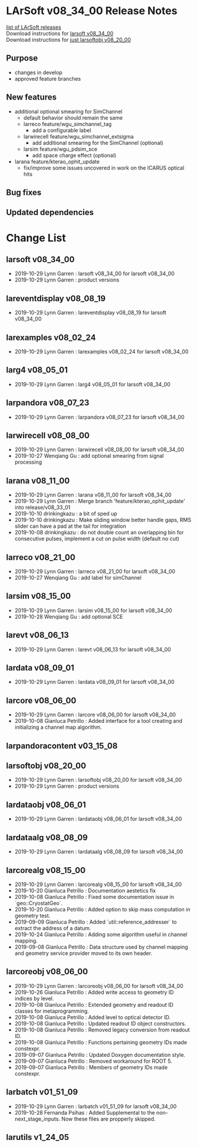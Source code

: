 # LArSoft v08_34_00 Release Notes



[list of LArSoft releases](LArSoft_release_list)  
Download instructions for [larsoft v08_34_00](https://scisoft.fnal.gov/scisoft/bundles/larsoft/v08_34_00/larsoft-v08_34_00.html)  
Download instructions for [just larsoftobj v08_20_00](https://scisoft.fnal.gov/scisoft/bundles/larsoftobj/v08_20_00/larsoftobj-v08_20_00.html)

## Purpose

-   changes in develop
-   approved feature branches

## New features

-   additional optional smearing for SimChannel
    -   default behavior should remain the same
    -   larreco feature/wgu_simchannel_tag
        -   add a configurable label
    -   larwirecell feature/wgu_simchannel_extsigma
        -   add additional smearing for the SimChannel (optional)
    -   larsim feature/wgu_pdsim_sce
        -   add space charge effect (optional)
-   larana feature/kterao_ophit_update
    -   fix/improve some issues uncovered in work on the ICARUS optical hits

## Bug fixes

## Updated dependencies

# Change List

## larsoft v08_34_00

-   2019-10-29 Lynn Garren : larsoft v08_34_00 for larsoft v08_34_00
-   2019-10-29 Lynn Garren : product versions

## lareventdisplay v08_08_19

-   2019-10-29 Lynn Garren : lareventdisplay v08_08_19 for larsoft v08_34_00

## larexamples v08_02_24

-   2019-10-29 Lynn Garren : larexamples v08_02_24 for larsoft v08_34_00

## larg4 v08_05_01

-   2019-10-29 Lynn Garren : larg4 v08_05_01 for larsoft v08_34_00

## larpandora v08_07_23

-   2019-10-29 Lynn Garren : larpandora v08_07_23 for larsoft v08_34_00

## larwirecell v08_08_00

-   2019-10-29 Lynn Garren : larwirecell v08_08_00 for larsoft v08_34_00
-   2019-10-27 Wenqiang Gu : add optional smearing from signal processing

## larana v08_11_00

-   2019-10-29 Lynn Garren : larana v08_11_00 for larsoft v08_34_00
-   2019-10-29 Lynn Garren : Merge branch 'feature/kterao_ophit_update' into release/v08_33_01
-   2019-10-10 drinkingkazu : a bit of sped up
-   2019-10-10 drinkingkazu : Make sliding window better handle gaps, RMS slider can have a pad at the tail for integration
-   2019-10-08 drinkingkazu : do not double count an overlapping bin for consecutive pulses, implement a cut on pulse width (default no cut)

## larreco v08_21_00

-   2019-10-29 Lynn Garren : larreco v08_21_00 for larsoft v08_34_00
-   2019-10-27 Wenqiang Gu : add label for simChannel

## larsim v08_15_00

-   2019-10-29 Lynn Garren : larsim v08_15_00 for larsoft v08_34_00
-   2019-10-28 Wenqiang Gu : add optional SCE

## larevt v08_06_13

-   2019-10-29 Lynn Garren : larevt v08_06_13 for larsoft v08_34_00

## lardata v08_09_01

-   2019-10-29 Lynn Garren : lardata v08_09_01 for larsoft v08_34_00

## larcore v08_06_00

-   2019-10-29 Lynn Garren : larcore v08_06_00 for larsoft v08_34_00
-   2019-10-08 Gianluca Petrillo : Added interface for a tool creating and initializing a channel map algorithm.

## larpandoracontent v03_15_08

## larsoftobj v08_20_00

-   2019-10-29 Lynn Garren : larsoftobj v08_20_00 for larsoft v08_34_00
-   2019-10-29 Lynn Garren : product versions

## lardataobj v08_06_01

-   2019-10-29 Lynn Garren : lardataobj v08_06_01 for larsoft v08_34_00

## lardataalg v08_08_09

-   2019-10-29 Lynn Garren : lardataalg v08_08_09 for larsoft v08_34_00

## larcorealg v08_15_00

-   2019-10-29 Lynn Garren : larcorealg v08_15_00 for larsoft v08_34_00
-   2019-10-20 Gianluca Petrillo : Documentation aestetics fix
-   2019-10-08 Gianluca Petrillo : Fixed some documentation issue in \`geo::CryostatGeo\`.
-   2019-10-20 Gianluca Petrillo : Added option to skip mass computation in geometry test.
-   2019-09-09 Gianluca Petrillo : Added \`util::reference_addresser\` to extract the address of a datum.
-   2019-10-24 Gianluca Petrillo : Adding some algorithm useful in channel mapping.
-   2019-09-08 Gianluca Petrillo : Data structure used by channel mapping and geometry service provider moved to its own header.

## larcoreobj v08_06_00

-   2019-10-29 Lynn Garren : larcoreobj v08_06_00 for larsoft v08_34_00
-   2019-10-26 Gianluca Petrillo : Added write access to geometry ID indices by level.
-   2019-10-08 Gianluca Petrillo : Extended geometry and readout ID classes for metaprogramming.
-   2019-10-08 Gianluca Petrillo : Added level to optical detector ID.
-   2019-10-08 Gianluca Petrillo : Updated readout ID object constructors.
-   2019-10-08 Gianluca Petrillo : Removed legacy conversion from readout ID.
-   2019-10-08 Gianluca Petrillo : Functions pertaining geometry IDs made constexpr.
-   2019-09-07 Gianluca Petrillo : Updated Doxygen documentation style.
-   2019-09-07 Gianluca Petrillo : Removed workaround for ROOT 5.
-   2019-09-07 Gianluca Petrillo : Members of geometry IDs made constexpr.

## larbatch v01_51_09

-   2019-10-29 Lynn Garren : larbatch v01_51_09 for larsoft v08_34_00
-   2019-10-28 Fernanda Psihas : Added Supplemental to the non-next_stage_inputs. Now these files are propperly skipped.

## larutils v1_24_05

